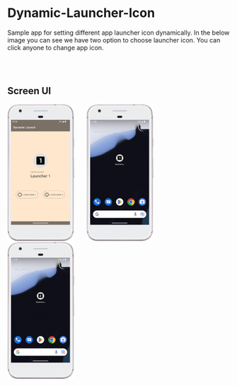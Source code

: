 # Dynamic-Launcher-Icon
Sample app for setting different app launcher icon dynamically. In the below image you can see we have two option to choose launcher icon. You can click anyone to change app icon.

<br><br>

## Screen UI
<div>
<img width='30%' src="graphics/main.png"/>
<img width='4%'/>
<img width='30%' src="graphics/icon_1.png"/>
<img width='4%'/>
<img width='30%' src="graphics/icon_2.png"/>
</div>

